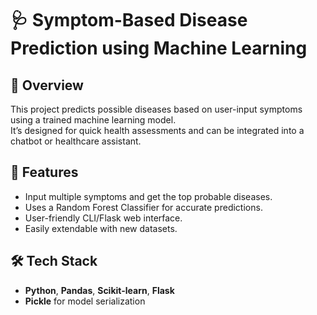 # 🩺 Symptom-Based Disease Prediction using Machine Learning

## 📌 Overview
This project predicts possible diseases based on user-input symptoms using a trained machine learning model.  
It’s designed for quick health assessments and can be integrated into a chatbot or healthcare assistant.

## 🚀 Features
- Input multiple symptoms and get the top probable diseases.
- Uses a Random Forest Classifier for accurate predictions.
- User-friendly CLI/Flask web interface.
- Easily extendable with new datasets.

## 🛠 Tech Stack
- **Python**, **Pandas**, **Scikit-learn**, **Flask**
- **Pickle** for model serialization

